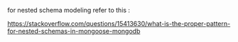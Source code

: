 for nested schema modeling refer to this :

https://stackoverflow.com/questions/15413630/what-is-the-proper-pattern-for-nested-schemas-in-mongoose-mongodb
